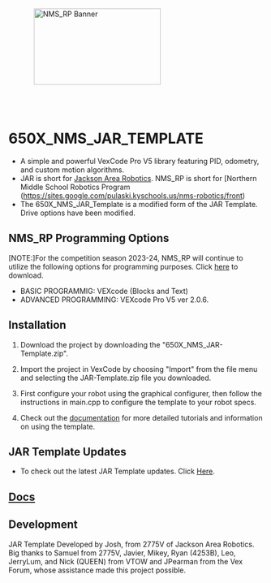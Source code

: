 <div style="padding: 50px;">
<img 
     src="NMS_RP - Banner -SVG.svg"
     alt="NMS_RP Banner"
     style="width:250px;
            height:150px;"
     >
</div>

# 650X_NMS_JAR_TEMPLATE
* A simple and powerful VexCode Pro V5 library featuring PID, odometry, and custom motion algorithms.</li>
* JAR is short for [Jackson Area Robotics](https://github.com/JacksonAreaRobotics). NMS_RP is short for [Northern Middle School Robotics 
            Program (https://sites.google.com/pulaski.kyschools.us/nms-robotics/front) </li>
* The 650X_NMS_JAR_Template is a modified form of the JAR Template. Drive options have been modified.</li>

     
## NMS_RP Programming Options
[NOTE:]For the competition season 2023-24, NMS_RP will continue to utilize the following options for programming purposes. Click [here](https://www.vexrobotics.com/vexcode/install/v5) to download. 
* BASIC PROGRAMMIG: VEXcode (Blocks and Text)
* ADVANCED PROGRAMMING: VEXcode Pro V5 ver 2.0.6. 

## Installation
1. Download the project by downloading the "650X_NMS_JAR-Template.zip". 

2. Import the project in VexCode by choosing "Import" from the file menu and selecting the JAR-Template.zip file you downloaded.

3. First configure your robot using the graphical configurer, then follow the instructions in main.cpp to configure the template to your robot specs.

4. Check out the [documentation](https://jacksonarearobotics.github.io/JAR-Template/) for more detailed tutorials and information on using the template.

## JAR Template Updates
* To check out the latest JAR Template updates. 
Click [Here](https://github.com/JacksonAreaRobotics/JAR-Template/releases/tag/v1.1.2).

## [Docs](https://jacksonarearobotics.github.io/JAR-Template/)

## Development
JAR Template Developed by Josh, from 2775V of Jackson Area Robotics. Big thanks to Samuel 
from 2775V, Javier, Mikey, Ryan (4253B), Leo, JerryLum, and Nick (QUEEN) from VTOW and 
JPearman from the Vex Forum, whose assistance made this project possible.    

















     

              




     


